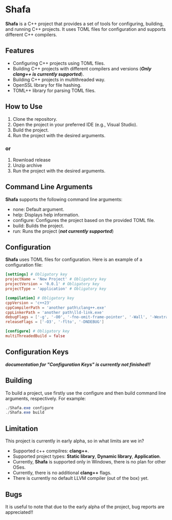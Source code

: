 # Shafa

**Shafa** is a C++ project that provides a set of tools for configuring, building, and running C++ projects. It uses TOML files for configuration and supports different C++ compilers.

## Features
-	Configuring C++ projects using TOML files.
-	Building C++ projects with different compilers and versions (***Only clang++ is currently supported***).
-	Building C++ projects in multithreaded way.
-	OpenSSL library for file hashing.
-	TOML++ library for parsing TOML files.

## How to Use
1.	Clone the repository.
2.	Open the project in your preferred IDE (e.g., Visual Studio).
3.	Build the project.
4.	Run the project with the desired arguments.
### or
1. Rownload release
2. Unzip archive
3. Run the project with the desired arguments.

## Command Line Arguments
**Shafa** supports the following command line arguments:
-	none: Default argument.
-	help: Displays help information.
-	configure: Configures the project based on the provided TOML file.
-	build: Builds the project.
-	run: Runs the project (***not currently supported***)

## Configuration
**Shafa** uses TOML files for configuration. Here is an example of a configuration file:
``` Toml
[settings] # Obligatory key
projectName = 'New Project' # Obligatory key
projectVersion = '0.0.1' # Obligatory key
projectType = 'application' # Obligatory key

[compilation] # Obligatory key
cppVersion = 'c++23'
cppCompilerPath = 'another path\clang++.exe'
cppLinkerPath = 'another path\lld-link.exe'
debugFlags = ['-g', '-O0', '-fno-omit-frame-pointer', '-Wall', '-Wextra', '-Wpedantic']
releaseFlags = ['-O3', '-flto', '-DNDEBUG']

[configure] # Obligatory key
multiThreadedBuild = false
```

## Configuration Keys
***documentation for "Configuration Keys" is currently not finished!!***

## Building
To build a project, use firstly use the configure and then build command line arguments, respectively. For example:

``` powershell
./Shafa.exe configure
./Shafa.exe build
```

## Limitation
This project is currently in early alpha, so in what limits are we in?
- Supported c++ compilres: **clang++**.
- Supported project types: **Static library**, **Dynamic library**, **Application**.
- Currently, **Shafa** is supported only in Windows, there is no plan for other OSes.
- Currently, there is no additional **clang++** flags.
- There is currently no default LLVM compiler (out of the box) yet.

## Bugs
It is useful to note that due to the early alpha of the project, bug reports are appreciated!!
